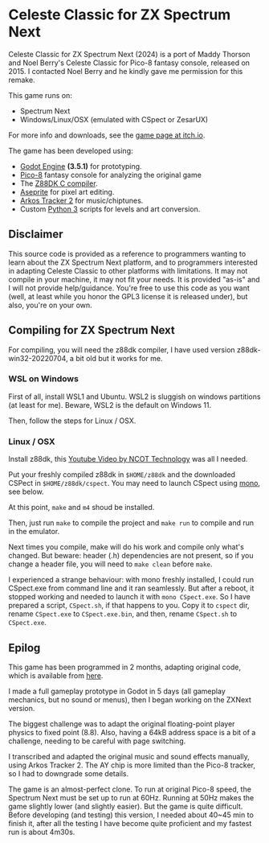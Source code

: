 # Celeste Classic for ZX Spectrum Next
Celeste Classic for ZX Spectrum Next (2024) is a port of Maddy Thorson and Noel Berry's Celeste Classic for Pico-8 fantasy console, released on 2015. I contacted Noel Berry and he kindly gave me permission for this remake.

This game runs on:
- Spectrum Next
- Windows/Linux/OSX (emulated with CSpect or ZesarUX)

For more info and downloads, see the [game page at itch.io](https://davidprograma.itch.io/celeste).

The game has been developed using:

- [Godot Engine](https://godotengine.org/) __(3.5.1)__ for prototyping.
- [Pico-8](https://www.lexaloffle.com/pico-8.php) fantasy console for analyzing the original game
- The [Z88DK C compiler](https://z88dk.org/site/).
- [Aseprite](https://www.aseprite.org/) for pixel art editing.
- [Arkos Tracker 2](https://www.julien-nevo.com/arkostracker/) for music/chiptunes.
- Custom [Python 3](https://www.python.org/) scripts for levels and art conversion.

## Disclaimer

This source code is provided as a reference to programmers wanting to learn about the ZX Spectrum Next platform, and to programmers interested in adapting Celeste Classic to other platforms with limitations. It may not compile in your machine, it may not fit your needs. It is provided "as-is" and I will not provide help/guidance. You're free to use this code as you want (well, at least while you honor the GPL3 license it is released under), but also, you're on your own.

## Compiling for ZX Spectrum Next

For compiling, you will need the z88dk compiler, I have used version z88dk-win32-20220704, a bit old but it works for me.

### WSL on Windows

First of all, install WSL1 and Ubuntu. WSL2 is sluggish on windows partitions (at least for me). Beware, WSL2 is the default on Windows 11.

Then, follow the steps for Linux / OSX.

### Linux / OSX

Install z88dk, this [Youtube Video by NCOT Technology](https://www.youtube.com/watch?v=R-JD8CQ5zTc) was all I needed.

Put your freshly compiled z88dk in `$HOME/z88dk` and the downloaded CSPect in `$HOME/z88dk/cspect`. You may need to launch CSpect using [mono](https://www.mono-project.com/), see below.

At this point, `make` and `m4` shoud be installed.

Then, just run `make` to compile the project and `make run` to compile and run in the emulator.

Next times you compile, make will do his work and compile only what's changed. But beware: header (.h) dependencies are not present, so if you change a header file, you will need to `make clean` before `make`.

I experienced a strange behaviour: with mono freshly installed, I could run CSpect.exe from command line and it ran seamlessly. But after a reboot, it stopped working and needed to launch it with `mono CSpect.exe`. So I have prepared a script, `CSpect.sh`, if that happens to you. Copy it to `cspect` dir, rename `CSpect.exe` to `CSpect.exe.bin`, and then, rename `CSpect.sh` to `CSpect.exe`.

## Epilog
This game has been programmed in 2 months, adapting original code, which is available from [here](https://www.lexaloffle.com/bbs/?pid=11722).

I made a full gameplay prototype in Godot in 5 days (all gameplay mechanics, but no sound or menus), then I began working on the ZXNext version.

The biggest challenge was to adapt the original floating-point player physics to fixed point (8.8). Also, having a 64kB address space is a bit of a challenge, needing to be careful with page switching.

I transcribed and adapted the original music and sound effects manually, using Arkos Tracker 2. The AY chip is more limited than the Pico-8 tracker, so I had to downgrade some details.

The game is an almost-perfect clone. To run at original Pico-8 speed, the Spectrum Next must be set up to run at 60Hz. Running at 50Hz makes the game slightly lower (and slightly easier). But the game is quite difficult. Before developing (and testing) this version, I needed about 40~45 min to finish it, after all the testing I have become quite proficient and my fastest run is about 4m30s.
